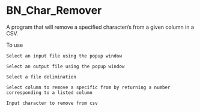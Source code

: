 # BN_Char_Remover
A program that will remove a specified character/s from a given column in a CSV.



  To use

    Select an input file using the popup window

    Select an output file using the popup window

    Select a file delimination

    Select column to remove a specific from by returning a number corresponding to a listed column

    Input character to remove from csv
